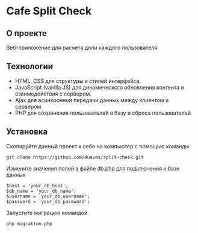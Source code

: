 # Cafe Split Check

## О проекте

Веб-приложение для расчета доли каждого пользователя. 

## Технологии

- HTML, CSS для структуры и стилей интерфейса.
- JavaScript (vanilla JS) для динамического обновления контента и взаимодействия с сервером.
- Ajax для асинхронной передачи данных между клиентом и сервером.
- PHP для сохранения пользователей в базу и сброса пользователей.

## Установка

Скопируйте данный проект к себе на компьютер с помощью команды
```
git clone https://github.com/duaves/split-check.git
```
Измените значения полей в файле db.php для подключения к базе данных
```
$host = 'your_db_host';
$db_name = 'your_db_name';
$username = 'your_db_username';
$password = 'your_db_password';
```
Запустите миграцию командой
```
php migration.php
```